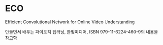 # ECO
Efficient Convolutional Network for Online Video Understanding

만들면서 배우는 파이토치 딥러닝, 한빛미디어, ISBN 979-11-6224-460-9의 내용을 참고함
